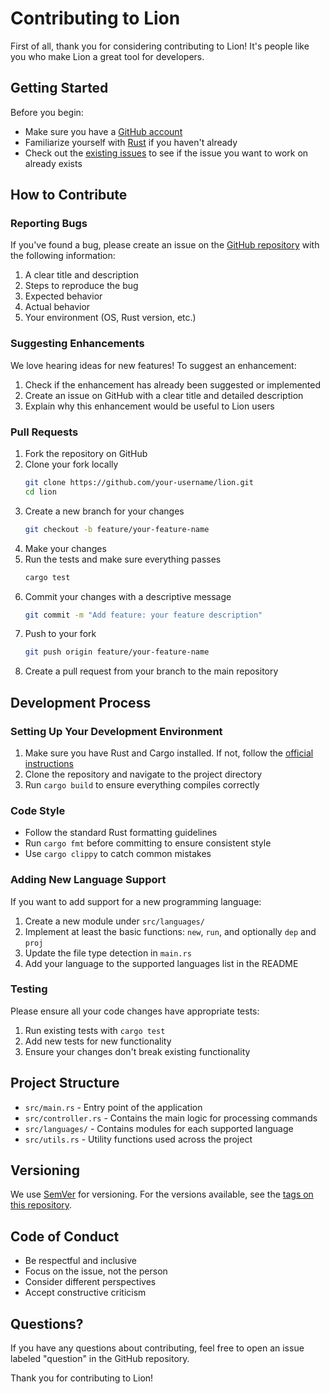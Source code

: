 # Contributing to Lion

First of all, thank you for considering contributing to Lion! It's people like you who make Lion a great tool for developers.

## Getting Started

Before you begin:
- Make sure you have a [GitHub account](https://github.com/signup)
- Familiarize yourself with [Rust](https://www.rust-lang.org/) if you haven't already
- Check out the [existing issues](https://github.com/TeenCoder159/lion/issues) to see if the issue you want to work on already exists

## How to Contribute

### Reporting Bugs

If you've found a bug, please create an issue on the [GitHub repository](https://github.com/TeenCoder159/lion/issues) with the following information:

1. A clear title and description
2. Steps to reproduce the bug
3. Expected behavior
4. Actual behavior
5. Your environment (OS, Rust version, etc.)

### Suggesting Enhancements

We love hearing ideas for new features! To suggest an enhancement:

1. Check if the enhancement has already been suggested or implemented
2. Create an issue on GitHub with a clear title and detailed description
3. Explain why this enhancement would be useful to Lion users

### Pull Requests

1. Fork the repository on GitHub
2. Clone your fork locally
   ```bash
   git clone https://github.com/your-username/lion.git
   cd lion
   ```
3. Create a new branch for your changes
   ```bash
   git checkout -b feature/your-feature-name
   ```
4. Make your changes
5. Run the tests and make sure everything passes
   ```bash
   cargo test
   ```
6. Commit your changes with a descriptive message
   ```bash
   git commit -m "Add feature: your feature description"
   ```
7. Push to your fork
   ```bash
   git push origin feature/your-feature-name
   ```
8. Create a pull request from your branch to the main repository

## Development Process

### Setting Up Your Development Environment

1. Make sure you have Rust and Cargo installed. If not, follow the [official instructions](https://www.rust-lang.org/tools/install)
2. Clone the repository and navigate to the project directory
3. Run `cargo build` to ensure everything compiles correctly

### Code Style

- Follow the standard Rust formatting guidelines
- Run `cargo fmt` before committing to ensure consistent style
- Use `cargo clippy` to catch common mistakes

### Adding New Language Support

If you want to add support for a new programming language:

1. Create a new module under `src/languages/`
2. Implement at least the basic functions: `new`, `run`, and optionally `dep` and `proj`
3. Update the file type detection in `main.rs`
4. Add your language to the supported languages list in the README

### Testing

Please ensure all your code changes have appropriate tests:

1. Run existing tests with `cargo test`
2. Add new tests for new functionality
3. Ensure your changes don't break existing functionality

## Project Structure

- `src/main.rs` - Entry point of the application
- `src/controller.rs` - Contains the main logic for processing commands
- `src/languages/` - Contains modules for each supported language
- `src/utils.rs` - Utility functions used across the project

## Versioning

We use [SemVer](http://semver.org/) for versioning. For the versions available, see the [tags on this repository](https://github.com/TeenCoder159/lion/tags).

## Code of Conduct

- Be respectful and inclusive
- Focus on the issue, not the person
- Consider different perspectives
- Accept constructive criticism

## Questions?

If you have any questions about contributing, feel free to open an issue labeled "question" in the GitHub repository.

Thank you for contributing to Lion!
